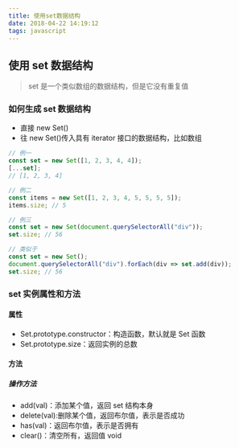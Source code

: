 ```yaml
---
title: 使用set数据结构
date: 2018-04-22 14:19:12
tags: javascript
---
```


## 使用 set 数据结构

> set 是一个类似数组的数据结构，但是它没有重复值

### 如何生成 set 数据结构

* 直接 new Set()
* 往 new Set()传入具有 iterator 接口的数据结构，比如数组

```javascript
// 例一
const set = new Set([1, 2, 3, 4, 4]);
[...set];
// [1, 2, 3, 4]

// 例二
const items = new Set([1, 2, 3, 4, 5, 5, 5, 5]);
items.size; // 5

// 例三
const set = new Set(document.querySelectorAll("div"));
set.size; // 56

// 类似于
const set = new Set();
document.querySelectorAll("div").forEach(div => set.add(div));
set.size; // 56
```

### set 实例属性和方法

#### 属性

* Set.prototype.constructor：构造函数，默认就是 Set 函数
* Set.prototype.size：返回实例的总数

#### 方法

##### 操作方法

* add(val)：添加某个值，返回 set 结构本身
* delete(val):删除某个值，返回布尔值，表示是否成功
* has(val)：返回布尔值，表示是否拥有
* clear()：清空所有，返回值 void
